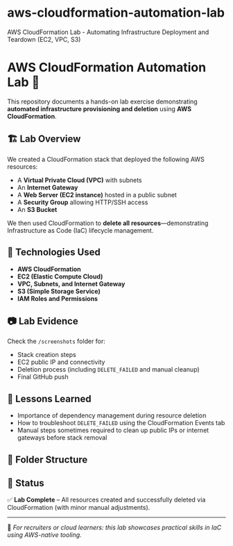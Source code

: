 # aws-cloudformation-automation-lab
AWS CloudFormation Lab - Automating Infrastructure Deployment and Teardown (EC2, VPC, S3)
# AWS CloudFormation Automation Lab 🚀

This repository documents a hands-on lab exercise demonstrating **automated infrastructure provisioning and deletion** using **AWS CloudFormation**.

## 🏗️ Lab Overview

We created a CloudFormation stack that deployed the following AWS resources:
- A **Virtual Private Cloud (VPC)** with subnets
- An **Internet Gateway**
- A **Web Server (EC2 instance)** hosted in a public subnet
- A **Security Group** allowing HTTP/SSH access
- An **S3 Bucket**

We then used CloudFormation to **delete all resources**—demonstrating Infrastructure as Code (IaC) lifecycle management.

## 🔧 Technologies Used

- **AWS CloudFormation**
- **EC2 (Elastic Compute Cloud)**
- **VPC, Subnets, and Internet Gateway**
- **S3 (Simple Storage Service)**
- **IAM Roles and Permissions**

## 📷 Lab Evidence

Check the `/screenshots` folder for:
- Stack creation steps
- EC2 public IP and connectivity
- Deletion process (including `DELETE_FAILED` and manual cleanup)
- Final GitHub push

## 📘 Lessons Learned

- Importance of dependency management during resource deletion
- How to troubleshoot `DELETE_FAILED` using the CloudFormation Events tab
- Manual steps sometimes required to clean up public IPs or internet gateways before stack removal

## 📂 Folder Structure


## 📌 Status

✅ **Lab Complete** – All resources created and successfully deleted via CloudFormation (with minor manual adjustments).

---

🧠 *For recruiters or cloud learners: this lab showcases practical skills in IaC using AWS-native tooling.*

